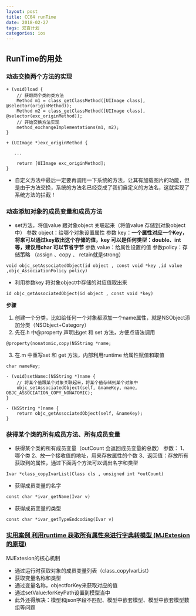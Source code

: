```yaml
---
layout: post
title: CC04 runTime
date: 2018-02-27
tags: 双百计划
categories: ios
---
```


## RunTime的用处
### **动态交换两个方法的实现**
```
+ (void)load {
    // 获取两个类的类方法
    Method m1 = class_getClassMethod([UIImage class], @selector(originMethod));
    Method m2 = class_getClassMethod([UIImage class], @selector(exc_originMethod));
    // 开始交换方法实现
    method_exchangeImplementations(m1, m2);
}

+ (UIImage *)exc_originMethod {
   
   ...

    return [UIImage exc_originMethod];
}
```
- 自定义方法中最后一定要再调用一下系统的方法，让其有加载图片的功能，但是由于方法交换，系统的方法名已经变成了我们自定义的方法名，这就实现了系统方法的拦截！

### **动态添加对象的成员变量和成员方法**
- set方法，将值value 跟对象object 关联起来（将值value 存储到对象object 中）
参数 object：给哪个对象设置属性
参数 key：**一个属性对应一个Key，将来可以通过key取出这个存储的值，key 可以是任何类型：double、int 等，建议用char 可以节省字节**
参数 value：给属性设置的值
参数policy：存储策略 （assign 、copy 、 retain就是strong）

```
void objc_setAssociatedObject(id object , const void *key ,id value ,objc_AssociationPolicy policy)
```
- 利用参数key 将对象object中存储的对应值取出来
```
id objc_getAssociatedObject(id object , const void *key)
```

**步骤**
1. 创建一个分类，比如给任何一个对象都添加一个name属性，就是NSObject添加分类（NSObject+Category）
2. 先在.h 中@property 声明出get 和 set 方法，方便点语法调用
```
@property(nonatomic,copy)NSString *name;
```
3. 在.m 中重写set 和 get 方法，内部利用runtime 给属性赋值和取值
```
char nameKey;

- (void)setName:(NSString *)name {
    // 将某个值跟某个对象关联起来，将某个值存储到某个对象中
    objc_setAssociatedObject(self, &nameKey, name, OBJC_ASSOCIATION_COPY_NONATOMIC);
}

- (NSString *)name {
    return objc_getAssociatedObject(self, &nameKey);
}
```
### **获得某个类的所有成员方法、所有成员变量**
- 获得某个类的所有成员变量（outCount 会返回成员变量的总数）
参数：
1、哪个类
2、放一个接收值的地址，用来存放属性的个数
3、返回值：存放所有获取到的属性，通过下面两个方法可以调出名字和类型
```
Ivar *class_copyIvarList(Class cls , unsigned int *outCount)
```
- 获得成员变量的名字
```
const char *ivar_getName(Ivar v)
```
- 获得成员变量的类型
```
const char *ivar_getTypeEndcoding(Ivar v)
```

### [实用案例 利用runtime 获取所有属性来进行字典转模型 (MJExtesion的原理)](https://www.jianshu.com/p/ab966e8a82e2)
MJExtesion的核心机制
- 通过运行时获取对象的成员变量列表（class_copyIvarList）
- 获取变量名称和类型
- 通过变量名称，objectforKey来获取对应的值
- 通过setValue:forKeyPath设置到模型当中
- 此外还得解决：模型和json字段不匹配、模型中嵌套模型、模型中嵌套模型数组等问题